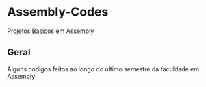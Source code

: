 # Assembly-Codes

Projetos Básicos em Assembly

## Geral

Alguns códigos feitos ao longo do último semestre da faculdade em Assembly
